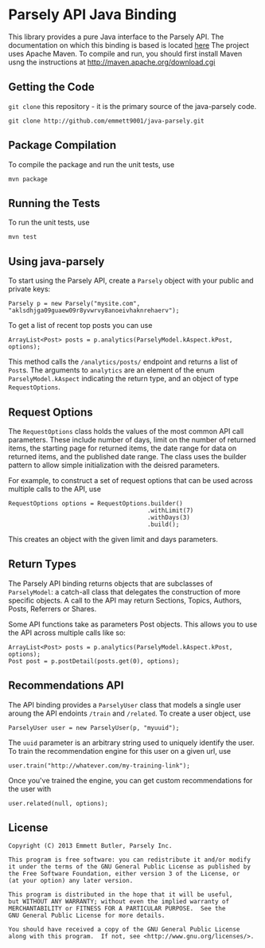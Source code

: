 Parsely API Java Binding
========================

This library provides a pure Java interface to the Parsely API. The
documentation on which this binding is based is located
[here](http://parsely.com/api/api_ref.html)
The project uses Apache Maven. To compile and run, you should first install
Maven usng the instructions at http://maven.apache.org/download.cgi

Getting the Code
----------------

`git clone` this repository - it is the primary source of the java-parsely code.

    git clone http://github.com/emmett9001/java-parsely.git

Package Compilation
-------------------

To compile the package and run the unit tests, use

    mvn package

Running the Tests
-----------------

To run the unit tests, use

    mvn test

Using java-parsely
------------------

To start using the Parsely API, create a `Parsely` object with your public and
private keys:

    Parsely p = new Parsely("mysite.com", "aklsdhjga09guaew09r8yvwrvy8anoeivhaknrehaerv");

To get a list of recent top posts you can use

    ArrayList<Post> posts = p.analytics(ParselyModel.kAspect.kPost, options);

This method calls the `/analytics/posts/` endpoint and returns a list of
`Post`s. The  arguments to `analytics` are an element of the enum
`ParselyModel.kAspect` indicating the return type, and an object of type
`RequestOptions`.

Request Options
---------------

The `RequestOptions` class holds the values of the most common API call
parameters. These include number of days, limit on the number of returned
items, the starting page for returned items, the date range for data on
returned items, and the published date range. The class uses the builder
pattern to allow simple initialization with the deisred parameters.

For example, to construct a set of request options that can be used across
multiple calls to the API, use

    RequestOptions options = RequestOptions.builder()
                                           .withLimit(7)
                                           .withDays(3)
                                           .build();

This creates an object with the given limit and days parameters.

Return Types
------------

The Parsely API binding returns objects that are subclasses of `ParselyModel`:
a catch-all class that delegates the construction of more specific objects.
A call to the API may return Sections, Topics, Authors, Posts, Referrers or Shares.

Some API functions take as parameters Post objects. This allows you to use the
API across multiple calls like so:

    ArrayList<Post> posts = p.analytics(ParselyModel.kAspect.kPost, options);
    Post post = p.postDetail(posts.get(0), options);

Recommendations API
-------------------

The API binding provides a `ParselyUser` class that models a single user
aroung the API endoints `/train` and `/related`. To create a user object, use

    ParselyUser user = new ParselyUser(p, "myuuid");

The `uuid` parameter is an arbitrary string used to uniquely identify the
user. To train the recommendation engine for this user on a given url, use

    user.train("http://whatever.com/my-training-link");

Once you've trained the engine, you can get custom recommendations for the
user with

    user.related(null, options);

License
-------

    Copyright (C) 2013 Emmett Butler, Parsely Inc.

    This program is free software: you can redistribute it and/or modify
    it under the terms of the GNU General Public License as published by
    the Free Software Foundation, either version 3 of the License, or
    (at your option) any later version.

    This program is distributed in the hope that it will be useful,
    but WITHOUT ANY WARRANTY; without even the implied warranty of
    MERCHANTABILITY or FITNESS FOR A PARTICULAR PURPOSE.  See the
    GNU General Public License for more details.

    You should have received a copy of the GNU General Public License
    along with this program.  If not, see <http://www.gnu.org/licenses/>.
